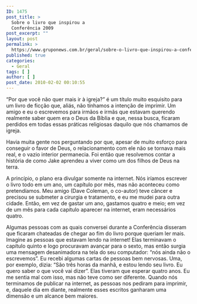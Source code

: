 ```yaml
---
ID: 1475
post_title: >
  Sobre o livro que inspirou a
  Conferência 2009
post_excerpt: ""
layout: post
permalink: >
  https://www.gruponews.com.br/geral/sobre-o-livro-que-inspirou-a-conferencia-2009
published: true
categories:
  - Geral
tags: [ ]
author: [ ]
post_date: 2010-02-02 00:10:55
---
```

<!-- p.p1 {margin: 0.0px 0.0px 0.0px 0.0px; text-align: justify; text-indent: 14.1px; line-height: 12.0px; font: 10.5px Georgia} -->“Por que você não quer mais ir à igreja?” é um título muito esquisito para um livro de ficção que, aliás, não tínhamos a intenção de imprimir. Um amigo e eu o escrevemos para irmãos e irmãs que estavam querendo realmente saber quem era o Deus da Bíblia e que, nessa busca, ficaram perdidos em todas essas práticas religiosas daquilo que nós chamamos de igreja.

Havia muita gente nos perguntando por que, apesar de muito esforço para conseguir o favor de Deus, o relacionamento com ele não se tornava mais real, e o vazio interior permanecia. Foi então que resolvemos contar a história de como Jake aprendeu a viver como um dos filhos de Deus na terra.

A princípio, o plano era divulgar somente na internet. Nós iríamos escrever o livro todo em um ano, um capítulo por mês, mas não aconteceu como pretendíamos. Meu amigo (Dave Coleman, o co-autor) teve câncer e precisou se submeter a cirurgia e tratamento, e eu me mudei para outra cidade. Então, em vez de gastar um ano, gastamos quatro e meio; em vez de um mês para cada capítulo aparecer na internet, eram necessários quatro.

Algumas pessoas com as quais conversei durante a Conferência disseram que ficaram chateadas de chegar ao fim do livro porque queriam ler mais. Imagine as pessoas que estavam lendo na internet! Elas terminavam o capítulo quinto e logo procuravam avançar para o sexto, mas então surgia uma mensagem desanimadora na tela do seu computador: “nós ainda não o escrevemos”. Eu recebi algumas cartas de pessoas bem nervosas. Uma, por exemplo, dizia: “São três horas da manhã, e estou lendo seu livro. Eu quero saber o que você vai dizer”. Elas tiveram que esperar quatro anos. Eu me sentia mal com isso, mas não teve como ser diferente. Quando nós terminamos de publicar na internet, as pessoas nos pediram para imprimir, e, daquele dia em diante, realmente esses escritos ganharam uma dimensão e um alcance bem maiores.